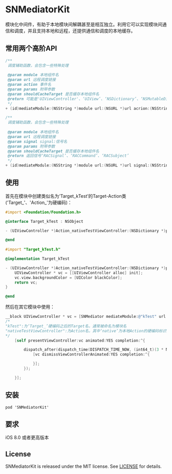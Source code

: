 # SNMediatorKit
模块化中间件，有助于本地模块间解耦甚至是相互独立。利用它可以实现模块间通信和调度，并且支持本地和远程，还提供通信和调度的本地缓存。

## 常用两个高阶API

```objective-c
/**
 调度辅助函数，会包含一些特殊处理
 
 @param module 本地组件名
 @param url 远程调度链接
 @param action 事件名
 @param params 附带参数
 @param shouldCacheTarget 是否缓存本地组件名
 @return 可能是'UIViewController'、‘UIView’、‘NSDictionary’、‘NSMutableDictionary’、‘NSArray’、‘NSMutableArray’、‘NSNumber’、‘NSSet’、‘NSMutableSet’、‘NSString’
 */
+ (id)mediateModule:(NSString *)module url:(NSURL *)url acrion:(NSString *)action params:(NSDictionary *)params shouldCacheTarget:(BOOL)shouldCacheTarget;

/**
 调度辅助函数，会包含一些特殊处理
 
 @param module 本地组件名
 @param url 远程调度链接
 @param signal signal:信号名
 @param params 附带参数
 @param shouldCacheTarget 是否缓存本地组件名
 @return 返回信号‘RACSignal’、‘RACCommand’、‘RACSubject’
 */
+ (id)mediateModule:(NSString *)module url:(NSURL *)url signal:(NSString *)signal params:(NSDictionary *)params shouldCacheTarget:(BOOL)shouldCacheTarget __attribute__((warn_unused_result));
```

## 使用

首先在模块中创建类似名为‘Target_kTest’的Target-Action类('Target_'、'Action_'为硬编码)：

```objective-c
#import <Foundation/Foundation.h>

@interface Target_kTest : NSObject

- (UIViewController *)Action_nativeTestViewController:(NSDictionary *)params;

@end
    
#import "Target_kTest.h"

@implementation Target_kTest

- (UIViewController *)Action_nativeTestViewController:(NSDictionary *)params {
	UIViewController * vc = [[UIViewController alloc] init];
	vc.view.backgroundColor = [UIColor blackColor];
	return vc;
}

@end
```

然后在其它模块中使用：

```objective-c
__block UIViewController * vc = [SNMediator mediateModule:@"kTest" url:nil action:@"nativeTestViewController" params:nil shouldCacheTarget:NO];
/*
"kTest":为‘Target_’硬编码之后的Target名，通常被命名为模块名
"nativeTestViewController":为Action名，其中‘native’为本地Action的硬编码标识
*/
    [self presentViewController:vc animated:YES completion:^{

        dispatch_after(dispatch_time(DISPATCH_TIME_NOW, (int64_t)(3 * NSEC_PER_SEC)), dispatch_get_main_queue(), ^{
            [vc dismissViewControllerAnimated:YES completion:^{

            }];
        });

    }];
```

## 安装

```
pod 'SNMediatorKit'
```

## 要求

iOS 8.0 或者更高版本

## License

SNMediatorKit is released under the MIT license. See [LICENSE](https://github.com/snlo/SNMediatorKit/blob/master/LICENSE) for details.